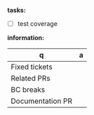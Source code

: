 __tasks:__

- [ ] test coverage

__information:__

| q                | a
| ---------------- | ---
| Fixed tickets    |
| Related PRs      |
| BC breaks        |
| Documentation PR |
